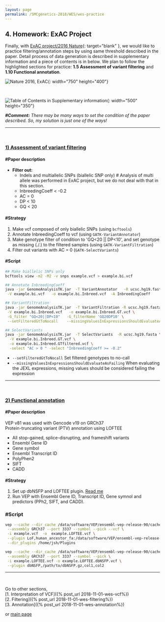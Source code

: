 ```yaml
---
layout: page
permalink: /SMCgenetics-2018/WES/wes-practice
---
```


## **4. Homework: ExAC Project**

Finally, with [ExAC project/2016 Nature](https://www.nature.com/articles/nature19057){: target="blank" }, we would like to practice filtering/annotation steps by using same threshold described in the paper. Detail process of data generation is described in supplementary information and a piece of contents is in below. We plan to follow the highlighted sections for practice: **1.5 Assessment of variant filtering** and **1.10 Functional annotation**.

![Nature 2016, ExAC](https://user-images.githubusercontent.com/26876362/48522638-bb611e80-e8bc-11e8-8210-8c1371aa0b9e.png){: width="750" height="400"}

<br>

![Table of Contents in Supplementary information](https://user-images.githubusercontent.com/26876362/48399323-ac685800-e766-11e8-8484-77e4f431f24d.png){: width="500" height="350"}

_**#Comment:** There may be many ways to set the condition of the paper described. So, my solution is just one of the ways!_

---
<br>

### **<u>1) Assessment of variant filtering</u>**

#### **#Paper description**  
- **Filter out:**   
	- Indels and multiallelic SNPs (biallelic SNP only) # Analysis of multi allele was performed in ExAC project, but we do not deal with that in this section.    
	- InbreedingCoeff < -0.2  
	- AC = 0  
	- DP < 10  
	- GQ < 20  

#### **#Strategy**  

1. Make vcf composed of only biallelic SNPs (using ```bcftools```)  
2. Annotate InbreedingCoeff to vcf (using ```GATK-VariantAnnotator```)  
3. Make genotype filter of condition to 'GQ<20 \|\| DP<10', and set genotype as missing (./.) to the filtered samples (using ```GATK-VariantFiltration```)  
4. Filter out variants with AC = 0 (```GATK-SelectVariants```)  

#### **#Script**

```bash
## Make biallelic SNPs only
bcftools view -m2 -M2 -v snps example.vcf > example.bi.vcf

## Annotate InbreedingCoeff
java -jar GenomeAnalysisTK.jar  -T VariantAnnotator   -R ucsc.hg19.fasta  \
 -V example.bi.vcf   -o example.bi.Inbreed.vcf  -A InbreedingCoeff

## VariantFiltration
java -jar GenomeAnalysisTK.jar  -T VariantFiltration -R ucsc.hg19.fasta \
 -V example.bi.Inbreed.vcf   -o example.bi.Inbreed.GT.vcf \
 -G_filter "GQ<20||DP<10"   -G_filterName 'GQ20DP10' \
 --setFilteredGtToNocall    --missingValuesInExpressionsShouldEvaluateAsFailing

## SelectVariants
java -jar GenomeAnalysisTK.jar  -T SelectVariants  -R ucsc.hg19.fasta \
  -V example.bi.Inbreed.GT.vcf \
  -o example.bi.Inbreed.GTfiltered.vcf \
  -select "AC > 0 " -select "InbreedingCoeff >= -0.2"
```
 - ```--setFilteredGtToNocall``` Set filtered genotypes to no-call  
 - ```--missingValuesInExpressionsShouldEvaluateAsFailing``` When evaluating the JEXL expressions, missing values should be considered failing the expression


---
<br>

### **<u>2) Functional annotation</u>**

#### **#Paper description**  
VEP v81 was used with Gencode v19 on GRCh37  
Protein-truncating variant (PTV) annotation using LOFTEE  

- All stop-gained, splice-disrupting, and frameshift variants
- Ensembl Gene ID
- Gene symbol
- Ensembl Transcript ID
- PolyPhen2
- SIFT
- CADD

#### **#Strategy**

1. Set up dbNSFP and LOFTEE plugin. [Read me](https://github.com/Ensembl/VEP_plugins/blob/release/94/dbNSFP.pm)  
2. Run VEP with Ensembl Gene ID, Transcript ID, Gene symnol and predictors (PPh2, SIFT, and CADD).

### **#Script**

```bash
vep --cache --dir_cache /data/software/VEP/ensembl-vep-release-90/cache \
 --assembly GRCh37 --port 3337 --symbol --pick --vcf \
 -i example.vcf  -o  example.LOFTEE.vcf \
 --plugin LoF,human_ancestor_fa:/data/software/VEP/ensembl-vep-release-90/cache/Plugins/LoF/human_ancestor.fa \
 --dir_plugins /home/jsh/Plugins

vep --cache --dir_cache /data/software/VEP/ensembl-vep-release-90/cache \
 --assembly GRCh37 --port 3337 --symbol --pick \
 -i example.LOFTEE.vcf -o example.LOFTEE.dbNSFP.vcf \
 --plugin dbNSFP,/path/to/dbNSFP.gz,col1,col2 
```

---
<br>

Go to other sections,  
[1. Interpretation of VCF]({% post_url 2018-11-01-wes-vcf%})  
[2. Filtering]({% post_url 2018-11-01-wes-filtering%})  
[3. Annotation]({% post_url 2018-11-01-wes-annotation%})  

or [main page](../)